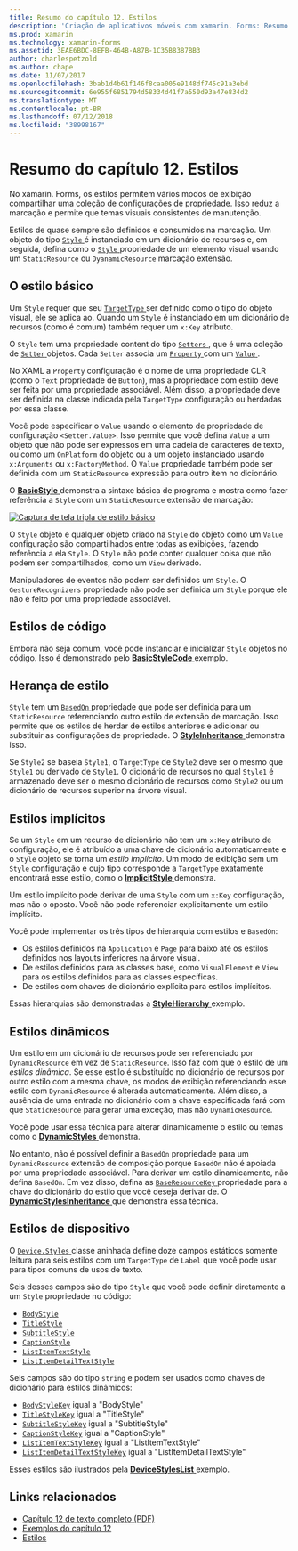 ```yaml
---
title: Resumo do capítulo 12. Estilos
description: 'Criação de aplicativos móveis com xamarin. Forms: Resumo do capítulo 12. Estilos'
ms.prod: xamarin
ms.technology: xamarin-forms
ms.assetid: 3EAE6BDC-8EFB-464B-A87B-1C35B8387BB3
author: charlespetzold
ms.author: chape
ms.date: 11/07/2017
ms.openlocfilehash: 3bab1d4b61f146f8caa005e9148df745c91a3ebd
ms.sourcegitcommit: 6e955f6851794d58334d41f7a550d93a47e834d2
ms.translationtype: MT
ms.contentlocale: pt-BR
ms.lasthandoff: 07/12/2018
ms.locfileid: "38998167"
---
```

# <a name="summary-of-chapter-12-styles"></a>Resumo do capítulo 12. Estilos

No xamarin. Forms, os estilos permitem vários modos de exibição compartilhar uma coleção de configurações de propriedade. Isso reduz a marcação e permite que temas visuais consistentes de manutenção.

Estilos de quase sempre são definidos e consumidos na marcação. Um objeto do tipo [ `Style` ](xref:Xamarin.Forms.Style) é instanciado em um dicionário de recursos e, em seguida, defina como o [ `Style` ](xref:Xamarin.Forms.VisualElement.Style) propriedade de um elemento visual usando um `StaticResource` ou `DyanamicResource` marcação extensão.

## <a name="the-basic-style"></a>O estilo básico

Um `Style` requer que seu [ `TargetType` ](xref:Xamarin.Forms.Style.TargetType) ser definido como o tipo do objeto visual, ele se aplica ao. Quando um `Style` é instanciado em um dicionário de recursos (como é comum) também requer um `x:Key` atributo.

O `Style` tem uma propriedade content do tipo [ `Setters` ](xref:Xamarin.Forms.Style.Setters), que é uma coleção de [ `Setter` ](xref:Xamarin.Forms.Setter) objetos. Cada `Setter` associa um [ `Property` ](xref:Xamarin.Forms.Setter.Property) com um [ `Value` ](xref:Xamarin.Forms.Setter.Value).

No XAML a `Property` configuração é o nome de uma propriedade CLR (como o `Text` propriedade de `Button`), mas a propriedade com estilo deve ser feita por uma propriedade associável. Além disso, a propriedade deve ser definida na classe indicada pela `TargetType` configuração ou herdadas por essa classe.

Você pode especificar o `Value` usando o elemento de propriedade de configuração `<Setter.Value>`. Isso permite que você defina `Value` a um objeto que não pode ser expressos em uma cadeia de caracteres de texto, ou como um `OnPlatform` do objeto ou a um objeto instanciado usando `x:Arguments` ou `x:FactoryMethod`. O `Value` propriedade também pode ser definida com um `StaticResource` expressão para outro item no dicionário.

O [ **BasicStyle** ](https://github.com/xamarin/xamarin-forms-book-samples/tree/master/Chapter12/BasicStyle) demonstra a sintaxe básica de programa e mostra como fazer referência a `Style` com um `StaticResource` extensão de marcação:

[![Captura de tela tripla de estilo básico](images/ch12fg01-small.png "estilos básicos")](images/ch12fg01-large.png#lightbox "estilos básicos")

O `Style` objeto e qualquer objeto criado na `Style` do objeto como um `Value` configuração são compartilhados entre todas as exibições, fazendo referência a ela `Style`. O `Style` não pode conter qualquer coisa que não podem ser compartilhados, como um `View` derivado.

Manipuladores de eventos não podem ser definidos um `Style`. O `GestureRecognizers` propriedade não pode ser definida um `Style` porque ele não é feito por uma propriedade associável.

## <a name="styles-in-code"></a>Estilos de código

Embora não seja comum, você pode instanciar e inicializar `Style` objetos no código. Isso é demonstrado pelo [ **BasicStyleCode** ](https://github.com/xamarin/xamarin-forms-book-samples/tree/master/Chapter12/BasicStyleCode) exemplo.

## <a name="style-inheritance"></a>Herança de estilo

`Style` tem um [ `BasedOn` ](xref:Xamarin.Forms.Style.BasedOn) propriedade que pode ser definida para um `StaticResource` referenciando outro estilo de extensão de marcação. Isso permite que os estilos de herdar de estilos anteriores e adicionar ou substituir as configurações de propriedade. O [ **StyleInheritance** ](https://github.com/xamarin/xamarin-forms-book-samples/tree/master/Chapter12/StyleInheritance) demonstra isso.

Se `Style2` se baseia `Style1`, o `TargetType` de `Style2` deve ser o mesmo que `Style1` ou derivado de `Style1`. O dicionário de recursos no qual `Style1` é armazenado deve ser o mesmo dicionário de recursos como `Style2` ou um dicionário de recursos superior na árvore visual.

## <a name="implicit-styles"></a>Estilos implícitos

Se um `Style` em um recurso de dicionário não tem um `x:Key` atributo de configuração, ele é atribuído a uma chave de dicionário automaticamente e o `Style` objeto se torna um *estilo implícito*. Um modo de exibição sem um `Style` configuração e cujo tipo corresponde a `TargetType` exatamente encontrará esse estilo, como o [ **ImplicitStyle** ](https://github.com/xamarin/xamarin-forms-book-samples/tree/master/Chapter12/ImplicitStyle) demonstra.

Um estilo implícito pode derivar de uma `Style` com um `x:Key` configuração, mas não o oposto. Você não pode referenciar explicitamente um estilo implícito.

Você pode implementar os três tipos de hierarquia com estilos e `BasedOn`:

- Os estilos definidos na `Application` e `Page` para baixo até os estilos definidos nos layouts inferiores na árvore visual.
- De estilos definidos para as classes base, como `VisualElement` e `View` para os estilos definidos para as classes específicas.
- De estilos com chaves de dicionário explícita para estilos implícitos.

Essas hierarquias são demonstradas a [ **StyleHierarchy** ](https://github.com/xamarin/xamarin-forms-book-samples/tree/master/Chapter12/StyleHierarchy) exemplo.

## <a name="dynamic-styles"></a>Estilos dinâmicos

Um estilo em um dicionário de recursos pode ser referenciado por `DynamicResource` em vez de `StaticResource`. Isso faz com que o estilo de um *estilos dinâmica*. Se esse estilo é substituído no dicionário de recursos por outro estilo com a mesma chave, os modos de exibição referenciando esse estilo com `DynamicResource` é alterada automaticamente. Além disso, a ausência de uma entrada no dicionário com a chave especificada fará com que `StaticResource` para gerar uma exceção, mas não `DynamicResource`.

Você pode usar essa técnica para alterar dinamicamente o estilo ou temas como o [ **DynamicStyles** ](https://github.com/xamarin/xamarin-forms-book-samples/tree/master/Chapter12/DynamicStyles) demonstra.

No entanto, não é possível definir a `BasedOn` propriedade para um `DynamicResource` extensão de composição porque `BasedOn` não é apoiada por uma propriedade associável. Para derivar um estilo dinamicamente, não defina `BasedOn`. Em vez disso, defina as [ `BaseResourceKey` ](xref:Xamarin.Forms.Style.BaseResourceKey) propriedade para a chave do dicionário do estilo que você deseja derivar de. O [ **DynamicStylesInheritance** ](https://github.com/xamarin/xamarin-forms-book-samples/tree/master/Chapter12/DynaStylesInh) que demonstra essa técnica.

## <a name="device-styles"></a>Estilos de dispositivo

O [ `Device.Styles` ](xref:Xamarin.Forms.Device.Styles) classe aninhada define doze campos estáticos somente leitura para seis estilos com um `TargetType` de `Label` que você pode usar para tipos comuns de usos de texto.

Seis desses campos são do tipo `Style` que você pode definir diretamente a um `Style` propriedade no código:

- [`BodyStyle`](xref:Xamarin.Forms.Device.Styles.BodyStyle)
- [`TitleStyle`](xref:Xamarin.Forms.Device.Styles.TitleStyle)
- [`SubtitleStyle`](xref:Xamarin.Forms.Device.Styles.SubtitleStyle)
- [`CaptionStyle`](xref:Xamarin.Forms.Device.Styles.CaptionStyle)
- [`ListItemTextStyle`](xref:Xamarin.Forms.Device.Styles.ListItemTextStyle)
- [`ListItemDetailTextStyle`](xref:Xamarin.Forms.Device.Styles.ListItemDetailTextStyle)

Seis campos são do tipo `string` e podem ser usados como chaves de dicionário para estilos dinâmicos:

- [`BodyStyleKey`](xref:Xamarin.Forms.Device.Styles.BodyStyleKey) igual a "BodyStyle"
- [`TitleStyleKey`](xref:Xamarin.Forms.Device.Styles.TitleStyleKey) igual a "TitleStyle"
- [`SubtitleStyleKey`](xref:Xamarin.Forms.Device.Styles.SubtitleStyleKey) igual a "SubtitleStyle"
- [`CaptionStyleKey`](xref:Xamarin.Forms.Device.Styles.CaptionStyleKey) igual a "CaptionStyle"
- [`ListItemTextStyleKey`](xref:Xamarin.Forms.Device.Styles.ListItemTextStyleKey) igual a "ListItemTextStyle"
- [`ListItemDetailTextStyleKey`](xref:Xamarin.Forms.Device.Styles.ListItemDetailTextStyleKey) igual a "ListItemDetailTextStyle"

Esses estilos são ilustrados pela [ **DeviceStylesList** ](https://github.com/xamarin/xamarin-forms-book-samples/tree/master/Chapter12/DeviceStylesList) exemplo.



## <a name="related-links"></a>Links relacionados

- [Capítulo 12 de texto completo (PDF)](https://download.xamarin.com/developer/xamarin-forms-book/XamarinFormsBook-Ch12-Apr2016.pdf)
- [Exemplos do capítulo 12](https://github.com/xamarin/xamarin-forms-book-samples/tree/master/Chapter12)
- [Estilos](~/xamarin-forms/user-interface/styles/index.md)
